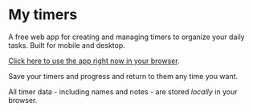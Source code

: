 # My timers

A free web app for creating and managing timers to organize your daily tasks. Built for mobile and desktop.

[Click here to use the app right now in your browser](neonwatty.github.io/todo_timers/).

Save your timers and progress and return to them any time you want.

All timer data - including names and notes - are stored
<em>locally</em> in your browser.
